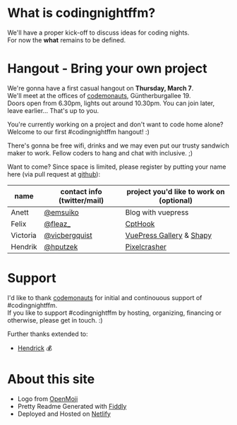 # What is codingnight&shy;ffm?

We'll have a proper kick-off to discuss ideas for coding nights.  
For now the **what** remains to be defined. 

# Hangout - Bring your own project
We're gonna have a first casual hangout on **Thursday, March 7**.  
We'll meet at the offices of [codemonauts](https://codemonauts.com/), Güntherburgallee 19.  
Doors open from 6.30pm, lights out around 10.30pm. You can join later, leave earlier… That's up to you.

You're currently working on a project and don't want to code home alone?  
Welcome to our first #codingnightffm hangout! :)  

There's gonna be free wifi, drinks and we may even put our trusty sandwich maker to work. Fellow coders to hang and chat with inclusive. ;)

Want to come? Since space is limited, please register by putting your name here (via pull request at [github](https://github.com/emsuiko/codingnightffm/edit/master/README.md)):

| name | contact info (twitter/mail) | project you'd like to work on (optional) |
| --- | --- | --- |
| Anett | [@emsuiko](https://twitter.com/emsuiko) | Blog with vuepress |
| Felix | [@fleaz_](https://twitter.com/fleaz_) | [CptHook](https://github.com/fleaz/CptHook) |
| Victoria | [@vicbergquist](https://twitter.com/vicbergquist) | [VuePress Gallery](https://vuepress.gallery) & [Shapy](https://shapy.app) |
| Hendrik | [@hputzek](https://twitter.com/hputzek) | [Pixelcrasher](https://twitter.com/hputzek/status/1100443245291675649) |

# Support
I'd like to thank [codemonauts](http://codemonauts.com) for initial and continouous support of #codingnightffm.  
If you like to support #codingnightffm by hosting, organizing, financing or otherwise, please get in touch. :)

Further thanks extended to:
- [Hendrick](https://twitter.com/hputzek) :moneybag:

# About this site
* Logo from [OpenMoji](http://www.openmoji.org/library.html?group=hfg&emoji=F0063)
* Pretty Readme Generated with [Fiddly](https://github.com/SaraVieira/fiddly)
* Deployed and Hosted on [Netlify](https://www.netlify.com/)
